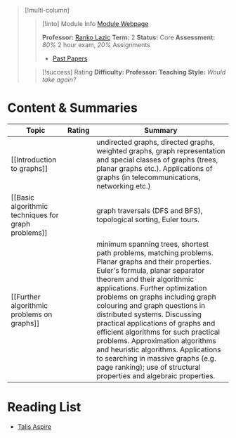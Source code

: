 > [!multi-column]
> 
>> [!into] Module Info
>> [Module Webpage](https://warwick.ac.uk/fac/sci/dcs/teaching/modules/cs254/)
>> 
>> **Professor:** [Ranko Lazic](https://peoplesearch.warwick.ac.uk/profile/0070379)
>> **Term:** 2
>> **Status:** Core
>> **Assessment:** *80%* 2 hour exam, *20%* Assignments
>> - [Past Papers](https://warwick.ac.uk/exampapers?q=CS254)
>> 
>
>> [!success] Rating
>> **Difficulty:** 
>> **Professor:** 
>> **Teaching Style:**
>> *Would take again?* 
# Content & Summaries
| Topic                                               | Rating | Summary                                                                                                                                                                                                                                                                                                                                                                                                                                                                                                                                                                         |
| --------------------------------------------------- | ------ | ------------------------------------------------------------------------------------------------------------------------------------------------------------------------------------------------------------------------------------------------------------------------------------------------------------------------------------------------------------------------------------------------------------------------------------------------------------------------------------------------------------------------------------------------------------------------------- |
| [[Introduction to graphs]]                          |        | undirected graphs, directed graphs, weighted graphs, graph representation and special classes of graphs (trees, planar graphs etc.). Applications of graphs (in telecommunications, networking etc.)                                                                                                                                                                                                                                                                                                                                                                            |
| [[Basic algorithmic techniques for graph problems]] |        | graph traversals (DFS and BFS), topological sorting, Euler tours.                                                                                                                                                                                                                                                                                                                                                                                                                                                                                                               |
| [[Further algorithmic problems on graphs]]          |        | minimum spanning trees, shortest path problems, matching problems. Planar graphs and their properties. Euler's formula, planar separator theorem and their algorithmic applications. Further optimization problems on graphs including graph colouring and graph questions in distributed systems. Discussing practical applications of graphs and efficient algorithms for such practical problems. Approximation algorithms and heuristic algorithms. Applications to searching in massive graphs (e.g. page ranking); use of structural properties and algebraic properties. |
# Reading List
- [Talis Aspire](https://rl.talis.com/3/warwick/lists/24561A00-9679-A3C1-A44F-F7F6F3C7AFCC.html?lang=en-GB)